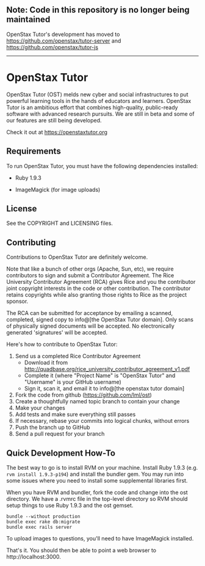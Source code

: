 <!-- Copyright 2011-2013 Rice University. Licensed under the Affero General Public 
     License version 3 or later.  See the COPYRIGHT file for details. -->

## Note: Code in this repository is no longer being maintained  
OpenStax Tutor's development has moved to https://github.com/openstax/tutor-server and https://github.com/openstax/tutor-js

--------

OpenStax Tutor
==============

OpenStax Tutor (OST) melds new cyber and social infrastructures to put powerful learning tools in the hands of educators and learners. OpenStax Tutor is an ambitious effort that combines high-quality, public-ready software with advanced research pursuits. We are still in beta and some of our features are still being developed.

Check it out at https://openstaxtutor.org

Requirements
------------

To run OpenStax Tutor, you must have the following dependencies installed:

 * Ruby 1.9.3
 
 * ImageMagick (for image uploads)        
        
License
-------

See the COPYRIGHT and LICENSING files.

Contributing
------------

Contributions to OpenStax Tutor are definitely welcome.

Note that like a bunch of other orgs (Apache, Sun, etc), we require contributors
to sign and submit a Contributor Agreement.  The Rice University Contributor Agreement
(RCA) gives Rice and you the contributor joint copyright interests in the code or
other contribution.  The contributor retains copyrights while also granting those 
rights to Rice as the project sponsor.

The RCA can be submitted for acceptance by emailing a scanned, completed, signed copy
to info@[the OpenStax Tutor domain].  Only scans of physically signed documents will be accepted.
No electronically generated 'signatures' will be accepted.

Here's how to contribute to OpenStax Tutor:

1. Send us a completed Rice Contributor Agreement
   * Download it from http://quadbase.org/rice_university_contributor_agreement_v1.pdf
   * Complete it (where "Project Name" is "OpenStax Tutor" and "Username" is your GitHub username)
   * Sign it, scan it, and email it to info@[the openstax tutor domain]
1. Fork the code from github (https://github.com/lml/ost)
2. Create a thoughtfully named topic branch to contain your change
3. Make your changes
4. Add tests and make sure everything still passes
5. If necessary, rebase your commits into logical chunks, without errors
6. Push the branch up to GitHub
7. Send a pull request for your branch

Quick Development How-To
------------------------

The best way to go is to install RVM on your machine.  Install Ruby 1.9.3 (e.g. `rvm install 1.9.3-p194`)
and install the bundler gem.  You may run into some issues where you need to install some supplemental
libraries first.

When you have RVM and bundler, fork the code and change into the ost directory.  We have a 
.rvmrc file in the top-level directory so RVM should setup things to use Ruby 1.9.3 and the 
ost gemset.

    bundle --without production
    bundle exec rake db:migrate
    bundle exec rails server
    
To upload images to questions, you'll need to have ImageMagick installed.

That's it.  You should then be able to point a web browser to http://localhost:3000.

